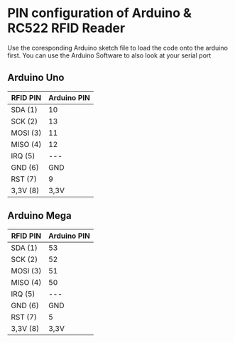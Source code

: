 # PIN configuration of Arduino & RC522 RFID Reader

Use the coresponding Arduino sketch file to load the code onto the arduino first. You can use the Arduino Software to also look at your serial port

## Arduino Uno

| RFID PIN | Arduino PIN |
| --- | --- |
| SDA (1) | 10 |
| SCK (2) | 13 |
| MOSI (3) | 11 |
| MISO (4) | 12 |
| IRQ (5) | --- |
| GND (6) | GND |
| RST (7) | 9 |
| 3,3V (8) | 3,3V

## Arduino Mega

| RFID PIN | Arduino PIN |
| --- | --- |
| SDA (1) | 53 |
| SCK (2) | 52 |
| MOSI (3) | 51 |
| MISO (4) | 50 |
| IRQ (5) | --- |
| GND (6) | GND |
| RST (7) | 5 |
| 3,3V (8) | 3,3V